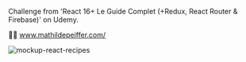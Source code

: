 Challenge from 'React 16+ Le Guide Complet (+Redux, React Router & Firebase)' on Udemy.

👩‍💻 www.mathildepeiffer.com/

![mockup-react-recipes](https://user-images.githubusercontent.com/86634734/136869979-d9799b55-072c-45a1-aba8-0c1d3f1a7c02.png)
